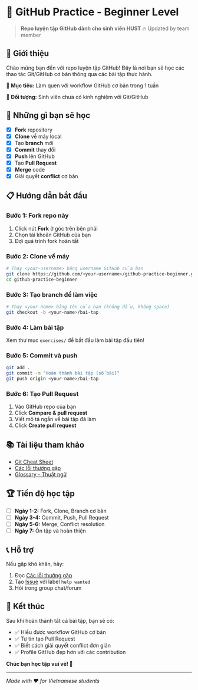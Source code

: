 # 🎯 GitHub Practice - Beginner Level

> **Repo luyện tập GitHub dành cho sinh viên HUST**
🔥 Updated by team member
## 📖 Giới thiệu

Chào mừng bạn đến với repo luyện tập GitHub! Đây là nơi bạn sẽ học các thao tác Git/GitHub cơ bản thông qua các bài tập thực hành.

**🎯 Mục tiêu:** Làm quen với workflow GitHub cơ bản trong 1 tuần

**👥 Đối tượng:** Sinh viên chưa có kinh nghiệm với Git/GitHub

## 🚀 Những gì bạn sẽ học

- [x] **Fork** repository
- [x] **Clone** về máy local
- [x] Tạo **branch** mới
- [x] **Commit** thay đổi
- [x] **Push** lên GitHub
- [x] Tạo **Pull Request**
- [x] **Merge** code
- [x] Giải quyết **conflict** cơ bản

## 📋 Hướng dẫn bắt đầu

### Bước 1: Fork repo này
1. Click nút **Fork** ở góc trên bên phải
2. Chọn tài khoản GitHub của bạn
3. Đợi quá trình fork hoàn tất

### Bước 2: Clone về máy
```bash
# Thay <your-username> bằng username GitHub của bạn
git clone https://github.com/<your-username>/github-practice-beginner.git
cd github-practice-beginner
```

### Bước 3: Tạo branch để làm việc
```bash
# Thay <your-name> bằng tên của bạn (không dấu, không space)
git checkout -b <your-name>/bai-tap
```

### Bước 4: Làm bài tập
Xem thư mục `exercises/` để bắt đầu làm bài tập đầu tiên!

### Bước 5: Commit và push
```bash
git add .
git commit -m "Hoàn thành bài tập [số bài]"
git push origin <your-name>/bai-tap
```

### Bước 6: Tạo Pull Request
1. Vào GitHub repo của bạn
2. Click **Compare & pull request**
3. Viết mô tả ngắn về bài tập đã làm
4. Click **Create pull request**

## 📚 Tài liệu tham khảo

- [Git Cheat Sheet](./resources/git-cheatsheet.md)
- [Các lỗi thường gặp](./resources/common-issues.md)
- [Glossary - Thuật ngữ](./resources/glossary.md)

## 🏆 Tiến độ học tập

- [ ] **Ngày 1-2:** Fork, Clone, Branch cơ bản
- [ ] **Ngày 3-4:** Commit, Push, Pull Request
- [ ] **Ngày 5-6:** Merge, Conflict resolution
- [ ] **Ngày 7:** Ôn tập và hoàn thiện

## 📞 Hỗ trợ

Nếu gặp khó khăn, hãy:
1. Đọc [Các lỗi thường gặp](./resources/common-issues.md)
2. Tạo [Issue](../../issues) với label `help wanted`
3. Hỏi trong group chat/forum

## 🎉 Kết thúc

Sau khi hoàn thành tất cả bài tập, bạn sẽ có:
- ✅ Hiểu được workflow GitHub cơ bản
- ✅ Tự tin tạo Pull Request
- ✅ Biết cách giải quyết conflict đơn giản
- ✅ Profile GitHub đẹp hơn với các contribution

**Chúc bạn học tập vui vẻ! 🚀**

---

*Made with ❤️ for Vietnamese students*
